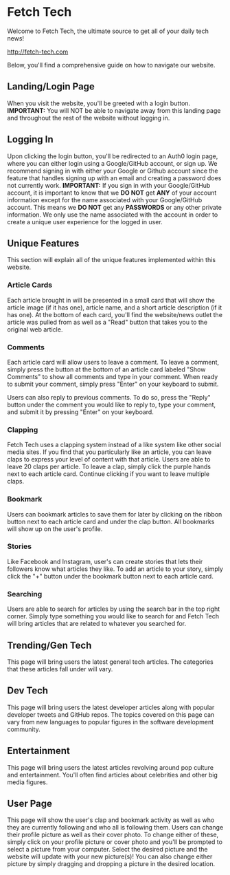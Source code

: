 # Fetch Tech

Welcome to Fetch Tech, the ultimate source to get all of your daily tech news!

http://fetch-tech.com

Below, you'll find a comprehensive guide on how to navigate our website.

## Landing/Login Page

When you visit the website, you'll be greeted with a login button.
**IMPORTANT:** You will NOT be able to navigate away from this landing page and throughout the rest of the website without logging in.

## Logging In

Upon clicking the login button, you'll be redirected to an Auth0 login page, where you can either login using a Google/GitHub account, or sign up. We recommend signing in with either your Google or Github account since the feature that handles signing up with an email and creating a password does not currently work.
**IMPORTANT:** If you sign in with your Google/GitHub account, it is important to know that we **DO NOT** get **ANY** of your account information except for the name associated with your Google/GitHub account. This means we **DO NOT** get any **PASSWORDS** or any other private information. We only use the name associated with the account in order to create a unique user experience for the logged in user.

## Unique Features

This section will explain all of the unique features implemented within this website.

### Article Cards

Each article brought in will be presented in a small card that will show the article image (if it has one), article name, and a short article description (if it has one). At the bottom of each card, you'll find the website/news outlet the article was pulled from as well as a "Read" button that takes you to the original web article.

### Comments

Each article card will allow users to leave a comment. To leave a comment, simply press the button at the bottom of an article card labeled "Show Comments" to show all comments and type in your comment. When ready to submit your comment, simply press "Enter" on your keyboard to submit.

Users can also reply to previous comments. To do so, press the "Reply" button under the comment you would like to reply to, type your comment, and submit it by pressing "Enter" on your keyboard.

### Clapping

Fetch Tech uses a clapping system instead of a like system like other social media sites. If you find that you particularly like an article, you can leave claps to express your level of content with that article. Users are able to leave 20 claps per article. To leave a clap, simply click the purple hands next to each article card. Continue clicking if you want to leave multiple claps.

### Bookmark

Users can bookmark articles to save them for later by clicking on the ribbon button next to each article card and under the clap button. All bookmarks will show up on the user's profile.

### Stories

Like Facebook and Instagram, user's can create stories that lets their followers know what articles they like. To add an article to your story, simply click the "+" button under the bookmark button next to each article card.

### Searching

Users are able to search for articles by using the search bar in the top right corner. Simply type something you would like to search for and Fetch Tech will bring articles that are related to whatever you searched for.

## Trending/Gen Tech

This page will bring users the latest general tech articles. The categories that these articles fall under will vary.

## Dev Tech

This page will bring users the latest developer articles along with popular developer tweets and GitHub repos. The topics covered on this page can vary from new languages to popular figures in the software development community.

## Entertainment

This page will bring users the latest articles revolving around pop culture and entertainment. You'll often find articles about celebrities and other big media figures.

## User Page

This page will show the user's clap and bookmark activity as well as who they are currently following and who all is following them. Users can change their profile picture as well as their cover photo. To change either of these, simply click on your profile picture or cover photo and you'll be prompted to select a picture from your computer. Select the desired picture and the website will update with your new picture(s)! You can also change either picture by simply dragging and dropping a picture in the desired location.
